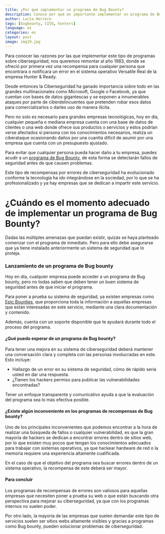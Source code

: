 ```yaml
---
title: ¿Por qué implementar un programa de Bug Bounty?
description: Conoce por qué es importante implementar un programa de Bug Bounty en tu empresa.
author: Lucía Herrero
tags: [bugbounty, CISO, hunters]
language: es
categories: es
layout: post
image: img19.jpg
---
```


Para conocer las razones por las que implementar este tipo de programas sobre ciberseguridad, nos queremos remontar al año 1983, donde se ofreció por primera vez una recompensa para cualquier persona que encontrara o notificara un error en el sistema operativo Versatile Real de la empresa Hunter & Ready.

Desde entonces la Ciberseguridad ha ganado importancia sobre todo en las grandes multinacionales como Microsoft, Google o Facebook, ya que cuentan con bases de datos gigantescas y se exponen a innumerables ataques por parte de ciberdelincuentes que pretenden robar esos datos para comercializarlos o darles uso de manera ilícita. 

Pero no solo es necesario para grandes empresas tecnológicas, hoy en día, cualquier pequeña o mediana empresa cuenta con una base de datos de clientes o una web donde ofrece sus productos o servicios y estos podrían verse afectados si persona con los conocimientos necesarios, realiza un ciberataque ocasionando daños por una cuantía difícil de asumir por una empresa que cuenta con un presupuesto ajustado.

Para evitar que cualquier persona pueda hacer daño a tu empresa, puedes acudir a un <a href="https://www.epicbounties.com/es/bug-bounty-what-is-it-for-business.html">programa de Bug Bounty</a>, de esta forma se detectarán fallos de seguridad antes de que causen problemas.

Este tipo de recompensas por errores de ciberseguridad ha evolucionado conforme la tecnología ha ido integrándose en la sociedad, por lo que se ha profesionalizado y ya hay empresas que se dedican a impartir este servicio.

# ¿Cuándo es el momento adecuado de implementar un programa de Bug Bounty? 

Dadas las múltiples amenazas que puedan existir, quizás se haya planteado comenzar con el programa de inmediato. Pero para ello debe asegurarse que ya tiene instalado anteriormente un sistema de seguridad que lo proteja.

### Lanzamiento de un programa de Bug bounty

Hoy en día, cualquier empresa puede acceder a un programa de Bug bounty, pero no todas saben que deben tener un buen sistema de seguridad antes de que iniciar el programa. 

Para poner a prueba su sistema de seguridad, ya existen empresas como <a href="https://www.epicbounties.com/es/">Epic Bounties</a>, que proporciona toda la información a aquellas empresas que están interesadas en este servicio, mediante una clara documentación y contenido.

Además, cuenta con un soporte disponible que te ayudará durante todo el proceso del programa. 

#### ¿Qué puedo esperar de un programa de Bug bounty?

Para tener una mejora en su sistema de ciberseguridad deberá mantener una conversación clara y completa con las personas involucradas en este. Esto incluye:

-	Hallazgo de un error en su sistema de seguridad, cómo de rápido sería usted en dar una respuesta.
-	¿Tienen los hackers permiso para publicar las vulnerabilidades encontradas?

Tener un enfoque transparente y comunicativo ayuda a que la evaluación del programa sea lo más efectiva posible.

####  ¿Existe algún inconveniente en los programas de recompensas de Bug bounty?

Uno de los principales inconvenientes que podemos encontrar a la hora de realizar una búsqueda de fallos o cualquier vulnerabilidad, es que la gran mayoría de hackers se dedican a encontrar errores dentro de sitios web, por lo que existen muy pocos que tengan los conocimientos adecuados para trabajar con sistemas operativos, ya que hackear hardware de red o la memoria requiere una experiencia altamente cualificada.

En el caso de que el objetivo del programa sea buscar errores dentro de un sistema operativo, la recompensa de este deberá ser mayor.

#### Para concluir

Los programas de recompensas de errores son valiosos para aquellas empresas que necesiten poner a prueba su web o que están buscando otra perspectiva para mejorar su ciberseguridad, ya que con los programas internos no suelen poder.

Por otro lado, la mayoría de las empresas que suelen demandar este tipo de servicios suelen ser sitios webs altamente visibles y gracias a programas como Bug bounty, pueden solucionar problemas de ciberseguridad.
